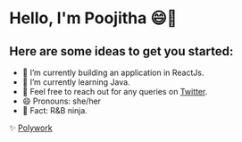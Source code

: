 # Hello, I'm Poojitha :smile:👋

## Here are some ideas to get you started:


- 🔭 I’m currently building an application in ReactJs.
- 🌱 I’m currently learning Java.
- 💬 Feel free to reach out for any queries on [Twitter](https://twitter.com/iwannxknow). 
- 😄 Pronouns: she/her
- :musical_note: Fact: R&B ninja.

:sparkles: [Polywork](https://polywork.com/poojitha)
